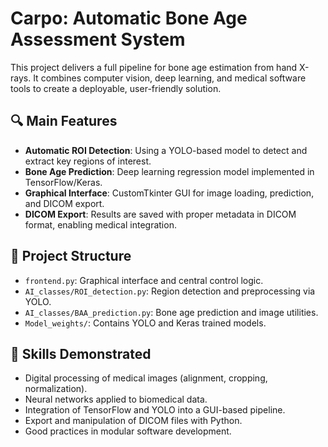 # Carpo: Automatic Bone Age Assessment System

This project delivers a full pipeline for bone age estimation from hand X-rays. It combines computer vision, deep learning, and medical software tools to create a deployable, user-friendly solution.

## 🔍 Main Features

- **Automatic ROI Detection**: Using a YOLO-based model to detect and extract key regions of interest.
- **Bone Age Prediction**: Deep learning regression model implemented in TensorFlow/Keras.
- **Graphical Interface**: CustomTkinter GUI for image loading, prediction, and DICOM export.
- **DICOM Export**: Results are saved with proper metadata in DICOM format, enabling medical integration.

## 📁 Project Structure

- `frontend.py`: Graphical interface and central control logic.
- `AI_classes/ROI_detection.py`: Region detection and preprocessing via YOLO.
- `AI_classes/BAA_prediction.py`: Bone age prediction and image utilities.
- `Model_weights/`: Contains YOLO and Keras trained models.

## 🧠 Skills Demonstrated

- Digital processing of medical images (alignment, cropping, normalization).
- Neural networks applied to biomedical data.
- Integration of TensorFlow and YOLO into a GUI-based pipeline.
- Export and manipulation of DICOM files with Python.
- Good practices in modular software development.
